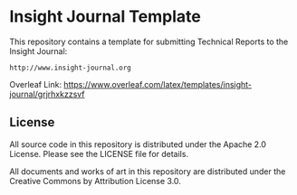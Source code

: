 Insight Journal Template
========================

This repository contains a template for submitting Technical Reports to the
Insight Journal:

    http://www.insight-journal.org


Overleaf Link: https://www.overleaf.com/latex/templates/insight-journal/grjrhxkzzsvf


License
-------

All source code in this repository is distributed under the Apache 2.0
License. Please see the LICENSE file for details.

All documents and works of art in this repository are distributed under the
Creative Commons by Attribution License 3.0.
